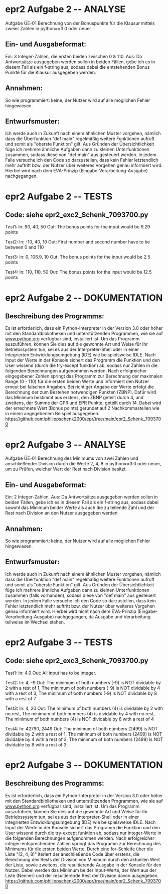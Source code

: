 # epr2 Aufgabe 2 -- ANALYSE
Aufgabe ÜE-01
Berechnung von der Bonuspunkte für die Klausur mittels zweier Zahlen in python==3.0 oder neuer

Ein- und Ausgabeformat:
------------------------------
Ein: 3 Integer-Zahlen, die ersten beiden zwischen 0 & 110.
Aus: Da Antwortsätze ausgegeben werden sollen in beiden Fällen, gebe ich es in diesem Fall als ein f-string aus, sodass dabei die entstehenden Bonus Punkte für die Klausur ausgegeben werden.

Annahmen:
------------------------------
So wie programmiert: keine, der Nutzer wird auf alle möglichen Fehler hingewiesen.

Entwurfsmuster:
------------------------------
Ich werde auch in Zukunft nach einem ähnlichen Muster vorgehen, nämlich dass die Überfunktion "def main" regelmäßig weitere Funktionen aufruft und somit als "oberste Funktion" gilt. 
Aus Gründen der Übersichtlichkeit füge ich mehrere ähnliche Aufgaben dann zu kleinen Unterfunktionen zusammen, sodass diese von "def main" aus gesteuert werden.
In jedem Falle versuche ich den Code so darzustellen, dass kein Fehler letztendlich mehr auftritt bzw. der Nutzer über weiteres Vorgehen genau informiert wird.
Hierbei wird nach dem EVA-Prinzip (Eingabe-Verarbeitung-Ausgabe) nachgegangen.

# epr2 Aufgabe 2 -- TESTS
Code: siehe epr2_exc2_Schenk_7093700.py
------------------------------
Test1:
In: 90, 40, 50
Out: The bonus points for the input would be 9.29 points

Test2:
In: -10, 40, 10
Out: First number and second number have to be between 0 and 110

Test3:
In: 0, 106.9, 10
Out: The bonus points for the input would be 2.5 points

Test4: 
In: 110, 110, 50
Out: The bonus points for the input would be 12.5 points

# epr2 Aufgabe 2 -- DOKUMENTATION
Beschreibung des Programms:
------------------------------
Es ist erforderlich, dass ein Python-Interpreter in der Version 3.0 oder höher mit den Standardbibliotheken und unterstützenden Programmen, wie sie auf www.python.org verfügbar sind, installiert ist. 
Um das Programm auszuführen, können Sie dies auf die gewohnte Art und Weise für Ihr Betriebssystem tun, sei es aus der Interpreter-Shell oder in einer integrierten Entwicklungsumgebung (IDE) wie beispielsweise IDLE.
Nach Input der Werte in der Konsole sichert das Programm die Funktion und den User wissend (durch die try-except funktion) ab, sodass nur Zahlen in die folgenden Berechnungen aufgenommen werden.
Nach erfolgreicher eingegebener Zahlen springt das Programm zur Berechnung der maximalen Range (0 - 110) für die ersten beiden Werte und informiert den Nutzer erneut bei falschen Angaben.
Bei richtiger Angabe der Werte erfolgt die Berechnung der zum Bestehen notwendigen Punkten (ZBNP). 
Dafür wird das Minimum bestimmt aus erstens, den ZBNP geteilt durch 4, und zweitens, der Summe der GPR und EPR Punkte, geteilt durch 14.
Dabei wird der errechnete Wert (Bonus points) gerundet auf 2 Nachkommastellen wie in einem angegebenem Beispiel ausgegeben.
https://github.com/philippschenk2000/epr/tree/main/epr2_Schenk_7093700




# epr2 Aufgabe 3 -- ANALYSE
Aufgabe ÜE-01
Berechnung des Minimums von zwei Zahlen und anschließender Division durch die Werte 2, 4, 8 in python==3.0 oder neuer, um zu Prüfen, welcher Wert der Rest nach Division besitzt.

Ein- und Ausgabeformat:
------------------------------
Ein: 2 Integer-Zahlen.
Aus: Da Antwortsätze ausgegeben werden sollen in beiden Fällen, gebe ich es in diesem Fall als ein f-string aus, sodass dabei sowohl das Minimum beider Werte als auch die zu teilende Zahl und der Rest nach Division an den Nutzer ausgegeben werden.

Annahmen:
------------------------------
So wie programmiert: keine, der Nutzer wird auf alle möglichen Fehler hingewiesen.

Entwurfsmuster:
------------------------------
Ich werde auch in Zukunft nach einem ähnlichen Muster vorgehen, nämlich dass die Überfunktion "def main" regelmäßig weitere Funktionen aufruft und somit als "oberste Funktion" gilt. 
Aus Gründen der Übersichtlichkeit füge ich mehrere ähnliche Aufgaben dann zu kleinen Unterfunktionen zusammen (falls vorhanden), sodass diese von "def main" aus gesteuert werden.
In jedem Falle versuche ich den Code so darzustellen, dass kein Fehler letztendlich mehr auftritt bzw. der Nutzer über weiteres Vorgehen genau informiert wird.
Hierbei wird nicht nach dem EVA-Prinzip (Eingabe-Verarbeitung-Ausgabe) nachgegangen, da Ausgabe und Verarbeitung teilweise im Wechsel stehen.

# epr2 Aufgabe 3 -- TESTS
Code: siehe epr2_exc3_Schenk_7093700.py
------------------------------
Test1:
In: 4.0
Out: All input has to be integer.

Test2:
In: 4, -9
Out: The minimum of both numbers (-9) is NOT dividable by 2 with a rest of 1, 
The minimum of both numbers (-9) is NOT dividable by 4 with a rest of 3,
The minimum of both numbers (-9) is NOT dividable by 8 with a rest of 7

Test3:
In: 4, 20
Out: The minimum of both numbers (4) is dividable by 2 with no rest,
The minimum of both numbers (4) is dividable by 4 with no rest,
The minimum of both numbers (4) is NOT dividable by 8 with a rest of 4

Test4: 
In: 42790, 2449
Out: The minimum of both numbers (2499) is NOT dividable by 2 with a rest of 1,
The minimum of both numbers (2499) is NOT dividable by 4 with a rest of 3,
The minimum of both numbers (2499) is NOT dividable by 8 with a rest of 3

# epr2 Aufgabe 3 -- DOKUMENTATION
Beschreibung des Programms:
------------------------------
Es ist erforderlich, dass ein Python-Interpreter in der Version 3.0 oder höher mit den Standardbibliotheken und unterstützenden Programmen, wie sie auf www.python.org verfügbar sind, installiert ist. 
Um das Programm auszuführen, können Sie dies auf die gewohnte Art und Weise für Ihr Betriebssystem tun, sei es aus der Interpreter-Shell oder in einer integrierten Entwicklungsumgebung (IDE) wie beispielsweise IDLE.
Nach Input der Werte in der Konsole sichert das Programm die Funktion und den User wissend durch die try-except funktion ab, sodass nur integer-Werte in die folgenden Berechnungen aufgenommen werden.
Nach erfolgreicher integer-entsprechenden Zahlen springt das Programm zur Berechnung des Minimums für die ersten beiden Werte.
Durch eine for-Schleife über die Liste "[2, 4, 8]" iteriert der anschließende Code über erstens, die Berechnung des Rests der Division von Minimum durch den aktuellen Wert der Liste,
sowie zweitens, die resultierende Ausgabe in der Konsole für den Nutzer.
Dabei werden das Minimum beider Input-Werte, der Wert aus der Liste (Nenner) und der resultierende Rest der Division davon ausgegeben.
https://github.com/philippschenk2000/epr/tree/main/epr2_Schenk_7093700